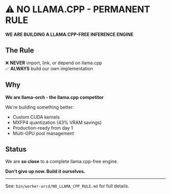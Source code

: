 # ⚠️ NO LLAMA.CPP - PERMANENT RULE

**WE ARE BUILDING A LLAMA.CPP-FREE INFERENCE ENGINE**

## The Rule

❌ **NEVER** import, link, or depend on llama.cpp  
✅ **ALWAYS** build our own implementation

## Why

**We are llama-orch - the llama.cpp competitor**

We're building something better:
- Custom CUDA kernels
- MXFP4 quantization (43% VRAM savings)
- Production-ready from day 1
- Multi-GPU pool management

## Status

We are **so close** to a complete llama.cpp-free engine.

**Don't give up now. Build it ourselves.**

---

See: `bin/worker-orcd/NO_LLAMA_CPP_RULE.md` for full details.
